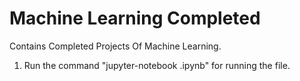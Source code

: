 # Machine Learning Completed
Contains Completed Projects Of Machine Learning.
1) Run the command "jupyter-notebook   <filename>.ipynb"  for running the file. 
